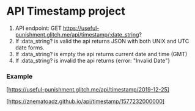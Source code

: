 # API Timestamp project

1. API endpoint: GET https://useful-punishment.glitch.me/api/timestamp/:date_string?
2. If :data_string? is valid the api returns JSON with both UNIX and UTC date forms.
3. If :data_string? is empty the api returns current date and time (GMT)
4. If :data_string? is invalid the api returns {error: "Invalid Date"}

### Example

[https://useful-punishment.glitch.me/api/timestamp/2019-12-25]

[https://znematoadz.github.io/api/timestamp/1577232000000]
